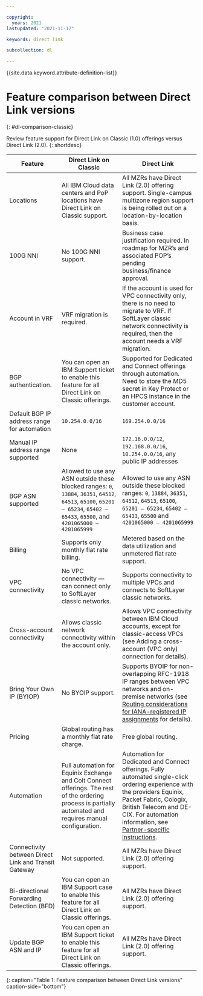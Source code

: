 ```yaml
---

copyright:
  years: 2021
lastupdated: "2021-11-17"

keywords: direct link

subcollection: dl

---
```


{{site.data.keyword.attribute-definition-list}}

# Feature comparison between Direct Link versions
{: #dl-comparison-classic}

Review feature support for Direct Link on Classic (1.0) offerings versus Direct Link (2.0).
{: shortdesc}

| **Feature** | **Direct Link on Classic** | **Direct Link** |
|-----|-----|-----|
| Locations | All IBM Cloud data centers and PoP locations have Direct Link on Classic support. | All MZRs have Direct Link (2.0) offering support. Single-campus multizone region support is being rolled out on a location-by-location basis. | 
| 100G NNI | No 100G NNI support. | Business case justification required. In roadmap for MZR’s and associated POP’s pending business/finance approval. | 
| Account in VRF | VRF migration is required. | If the account is used for VPC connectivity only, there is no need to migrate to VRF. If SoftLayer classic network connectivity is required, then the account needs a VRF migration. |
| BGP authentication. | You can open an IBM Support ticket to enable this feature for all Direct Link on Classic offerings. | Supported for Dedicated and Connect offerings through automation. Need to store the MD5 secret in Key Protect or an HPCS instance in the customer account. |
| Default BGP IP address range for automation | `10.254.0.0/16` | `169.254.0.0/16` | 
| Manual IP address range supported | None | `172.16.0.0/12`, `192.168.0.0/16`, `10.254.0.0/16`, any public IP addresses |
| BGP ASN supported | Allowed to use any ASN outside these blocked ranges: `0`, `13884`, `36351`, `64512`, `64513`, `65100`, `65201 – 65234`, `65402 – 65433`, `65500`, and `4201065000 – 4201065999` | Allowed to use any ASN outside these blocked ranges: `0`, `13884`, `36351`, `64512`, `64513`, `65100`, `65201 – 65234`, `65402 – 65433`, `65500` and `4201065000 – 4201065999` |
| Billing | Supports only monthly flat rate billing. | Metered based on the data utilization and unmetered flat rate support. |
| VPC connectivity | No VPC connectivity — can connect only to SoftLayer classic networks. | Supports connectivity to multiple VPCs and connects to SoftLayer classic networks. |
| Cross-account connectivity | Allows classic network connectivity within the account only.  | Allows VPC connectivity between IBM Cloud accounts, except for classic-access VPCs (see Adding a cross-account (VPC only) connection for details). |
| Bring Your Own IP (BYIOP) | No BYOIP support. | Supports BYOIP for non-overlapping RFC-1918 IP ranges between VPC networks and on-premise networks (see [Routing considerations for IANA-registered IP assignments](/docs/vpc?topic=vpc-interconnectivity) for details). | 
| Pricing | Global routing has a monthly flat rate charge. | Free global routing. |
| Automation | Full automation for Equinix Exchange and Colt Connect offerings. The rest of the ordering process is partially automated and requires manual configuration. | Automation for Dedicated and Connect offerings. Fully automated single-click ordering experience with the providers Equinix, Packet Fabric, Cologix, British Telecom  and DE-CIX. For automation information, see [Partner-specific instructions](/docs/dl?topic=dl-how-to-order-ibm-cloud-dl-connect#instructions-partner). |
| Connectivity between Direct Link and Transit Gateway | Not supported. | All MZRs have Direct Link (2.0) offering support. |
| Bi-directional Forwarding Detection (BFD) | You can open an IBM Support case to enable this feature for all Direct Link on Classic offerings. | All MZRs have Direct Link (2.0) offering support. |
| Update BGP ASN and IP | You can open an IBM Support ticket to enable this feature for all Direct Link on Classic offerings. | All MZRs have Direct Link (2.0) offering support. |
{: caption="Table 1: Feature comparison between Direct Link versions" caption-side="bottom"}

